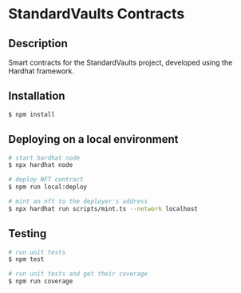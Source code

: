 # StandardVaults Contracts

## Description

Smart contracts for the StandardVaults project, developed using the Hardhat framework.

## Installation

```bash
$ npm install
```

## Deploying on a local environment

```bash
# start hardhat node
$ npx hardhat node

# deploy NFT contract
$ npm run local:deploy

# mint an nft to the deployer's address
$ npx hardhat run scripts/mint.ts --network localhost
```

## Testing

```bash
# run unit tests
$ npm test

# run unit tests and get their coverage
$ npm run coverage
```